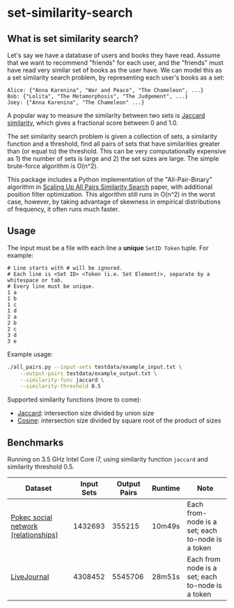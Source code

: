# set-similarity-search

## What is set similarity search?

Let's say we have a database of users and books they have read.
Assume that we want to recommend "friends" for each user,
and the "friends" must have read very similar set of books
as the user have. We can model this as a set similarity search problem,
by representing each user's books as a set:

```
Alice: {"Anna Karenina", "War and Peace", "The Chameleon", ...}
Bob: {"Lolita", "The Metamorphosis", "The Judgement", ...}
Joey: {"Anna Karenina", "The Chameleon" ...}
```

A popular way to measure the similarity between two sets is 
[Jaccard similarity](https://en.wikipedia.org/wiki/Jaccard_index), which
gives a fractional score between 0 and 1.0. 

The set similarity search problem is given a 
collection of sets, a 
similarity function and a threshold, find all pairs of sets that have 
similarities greater than (or equal to) the threshold. 
This can be very computationally expensive as 1) the number of sets is 
large and 2) the set sizes are large. The simple brute-force algorithm
is O(n^2).

This package includes a Python implementation of the "All-Pair-Binary" algorithm in
[Scaling Up All Pairs Similarity Search](https://static.googleusercontent.com/media/research.google.com/en//pubs/archive/32781.pdf)
paper, with additional position filter optimization. 
This algorithm still runs in
O(n^2) in the worst case, however, by taking advantage of skewness in empirical
distributions of frequency, it often runs much faster.

## Usage

The input must be a file with each line a **unique** `SetID Token` tuple. 
For example:
```
# Line starts with # will be ignored.
# Each line is <Set ID> <Token (i.e. Set Element)>, separate by a whitespace or tab.
# Every line must be unique.
1 a
1 b
1 c
1 d
2 a
2 b
2 c
3 d
3 e
```

Example usage:
```bash
./all_pairs.py --input-sets testdata/example_input.txt \
    --output-pairs testdata/example_output.txt \
    --similarity-func jaccard \
    --similarity-threshold 0.5
```

Supported similarity functions (more to come):
* [Jaccard](https://en.wikipedia.org/wiki/Jaccard_index): intersection size divided by union size
* [Cosine](https://en.wikipedia.org/wiki/Cosine_similarity): intersection size divided by square root of the product of sizes


## Benchmarks

Running on 3.5 GHz Intel Core i7, using similarity function `jaccard` and 
similarity threshold 0.5.

| Dataset | Input Sets | Output Pairs | Runtime | Note |
|---------|--------------|--------------|---------|------|
| [Pokec social network (relationships)](https://snap.stanford.edu/data/soc-Pokec.html) | 1432693 | 355215 | 10m49s | Each from-node is a set; each to-node is a token |
| [LiveJournal](https://snap.stanford.edu/data/soc-LiveJournal1.html) | 4308452 | 5545706 | 28m51s | Each from node is a set; each to-node is a token |
